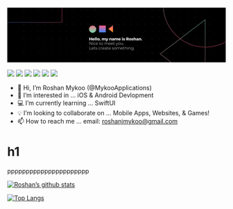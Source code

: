 ![banner](https://raw.githubusercontent.com/MykooApplications/MykooApplications/main/Black%20Technology%20LinkedIn%20Banner.png)

![](https://img.shields.io/badge/iOS-000000?style=for-the-badge&logo=ios&logoColor=white)
![](https://img.shields.io/badge/Android-3DDC84?style=for-the-badge&logo=android&logoColor=white)
![](https://img.shields.io/badge/HTML5-E34F26?style=for-the-badge&logo=html5&logoColor=white)
![](https://img.shields.io/badge/CSS3-1572B6?style=for-the-badge&logo=css3&logoColor=white)
![](https://img.shields.io/badge/Java-ED8B00?style=for-the-badge&logo=java&logoColor=white)
![](https://img.shields.io/badge/Swift-FA7343?style=for-the-badge&logo=swift&logoColor=white)
<!-- ![]()
![]()
![]()
![]()
![]() -->

- 👋 Hi, I’m Roshan Mykoo (@MykooApplications)
- 👀 I’m interested in ... iOS & Android Devlopment
- 💻 I’m currently learning ... SwiftUI
- 💡 I’m looking to collaborate on ... Mobile Apps, Websites, & Games!
- 📫 How to reach me ... email: roshanjmykoo@gmail.com

<h1>h1</h1>
<p>pppppppppppppppppppppp</p>


[![Roshan’s github stats](https://github-readme-stats.vercel.app/api?username=MykooApplications)](https://github.com/MykooApplications)

[![Top Langs](https://github-readme-stats.vercel.app/api/top-langs/?username=MykooApplications&layout=compact)](https://github.com/MykooApplications)

<!---
MykooApplications/MykooApplications is a ✨ special ✨ repository because its `README.md` (this file) appears on your GitHub profile.
You can click the Preview link to take a look at your changes.
--->
